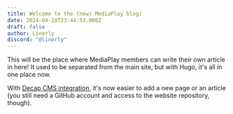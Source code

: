 ```yaml
---
title: Welcome to the (new) MediaPlay blog!
date: 2024-04-18T23:44:53.000Z
draft: false
author: Linerly
discord: "@linerly"
---
```


This will be the place where MediaPlay members can write their own article in here! It used to be separated from the main site, but with Hugo, it's all in one place now.

With [Decap CMS integration](/admin), it's now easier to add a new page or an article (you still need a GitHub account and access to the website repository, though).
